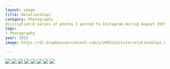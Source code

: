 ```yaml
---
layout: image
title: Relationships
category: Photography
discription:A series of photos I posted to Instagram during August 2015 to exploring diptychs and relationships between images. I became fascinated with the way two photos, placed side by side, changed how you saw each individually.
tags:
- Photography
year: 2015
image: https://dl.dropboxusercontent.com/u/2003133/site/relationships_05.jpg

---
```



<img src="https://dl.dropboxusercontent.com/u/2003133/site/relationships_01.jpg">
<img src="https://dl.dropboxusercontent.com/u/2003133/site/relationships_02.jpg">
<img src="https://dl.dropboxusercontent.com/u/2003133/site/relationships_03.jpg">
<img src="https://dl.dropboxusercontent.com/u/2003133/site/relationships_04.jpg">
<img src="https://dl.dropboxusercontent.com/u/2003133/site/relationships_05.jpg">
<img src="https://dl.dropboxusercontent.com/u/2003133/site/relationships_06.jpg">
<img src="https://dl.dropboxusercontent.com/u/2003133/site/relationships_07.jpg">
<img src="https://dl.dropboxusercontent.com/u/2003133/site/relationships_08.jpg">
